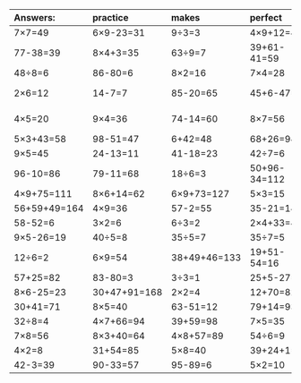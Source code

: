 | Answers: | practice | makes | perfect | ! |
| :--- | :--- | :--- | :--- | :--- |
| 7×7=49 | 6×9-23=31 | 9÷3=3 | 4×9+12=48 | 66+25=91 | 
| 77-38=39 | 8×4+3=35 | 63÷9=7 | 39+61-41=59 | 3×4=12 | 
| 48÷8=6 | 86-80=6 | 8×2=16 | 7×4=28 | 7×7-42=7 | 
| 2×6=12 | 14-7=7 | 85-20=65 | 45+6-47=4 | 44+63-45=62 | 
| 4×5=20 | 9×4=36 | 74-14=60 | 8×7=56 | 18+4-16=6 | 
| 5×3+43=58 | 98-51=47 | 6+42=48 | 68+26=94 | 1×2=2 | 
| 9×5=45 | 24-13=11 | 41-18=23 | 42÷7=6 | 4×8-26=6 | 
| 96-10=86 | 79-11=68 | 18÷6=3 | 50+96-34=112 | 2×9=18 | 
| 4×9+75=111 | 8×6+14=62 | 6×9+73=127 | 5×3=15 | 8+26=34 | 
| 56+59+49=164 | 4×9=36 | 57-2=55 | 35-21=14 | 4×8=32 | 
| 58-52=6 | 3×2=6 | 6÷3=2 | 2×4+33=41 | 89-51=38 | 
| 9×5-26=19 | 40÷5=8 | 35÷5=7 | 35÷7=5 | 21+11=32 | 
| 12÷6=2 | 6×9=54 | 38+49+46=133 | 19+51-54=16 | 61+18=79 | 
| 57+25=82 | 83-80=3 | 3÷3=1 | 25+5-27=3 | 2×8-6=10 | 
| 8×6-25=23 | 30+47+91=168 | 2×2=4 | 12+70=82 | 9×2=18 | 
| 30+41=71 | 8×5=40 | 63-51=12 | 79+14=93 | 32÷4=8 | 
| 32÷8=4 | 4×7+66=94 | 39+59=98 | 7×5=35 | 36÷4=9 | 
| 7×8=56 | 8×3+40=64 | 4×8+57=89 | 54÷6=9 | 2×7=14 | 
| 4×2=8 | 31+54=85 | 5×8=40 | 39+24+1=64 | 7×9=63 | 
| 42-3=39 | 90-33=57 | 95-89=6 | 5×2=10 | 77-12=65 | 
